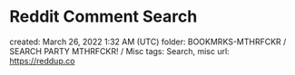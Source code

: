 # Reddit Comment Search

created: March 26, 2022 1:32 AM (UTC)
folder: BOOKMRKS-MTHRFCKR / SEARCH PARTY MTHRFCKR! / Misc
tags: Search, misc
url: https://reddup.co